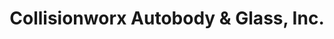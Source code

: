 ---
title: "Collisionworx Autobody & Glass, Inc."
url: /memphis/collisionworx-autobody-and-glass-inc/
shop: car repair
---